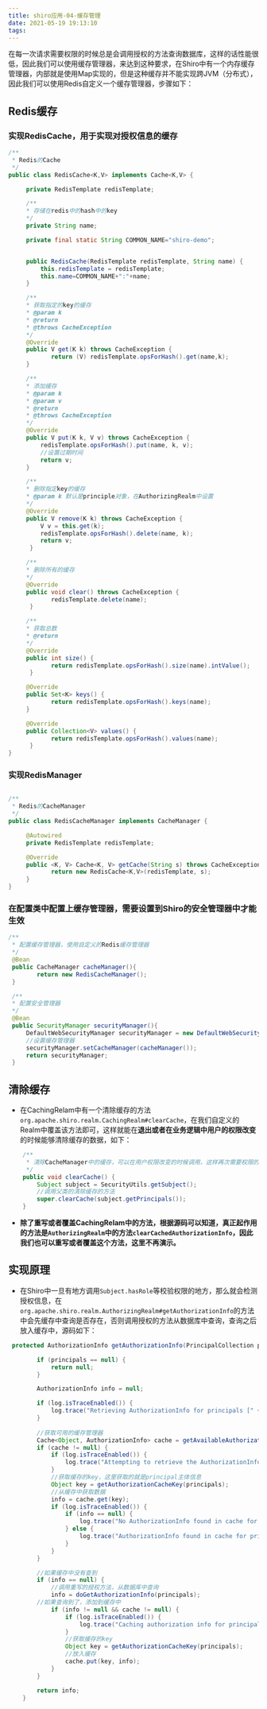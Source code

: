```yaml
---
title: shiro应用-04-缓存管理
date: 2021-05-19 19:13:10
tags:
---
```


在每一次请求需要权限的时候总是会调用授权的方法查询数据库，这样的话性能很低，因此我们可以使用缓存管理器，来达到这种要求，在Shiro中有一个内存缓存管理器，内部就是使用Map实现的，但是这种缓存并不能实现跨JVM（分布式），因此我们可以使用Redis自定义一个缓存管理器，步骤如下：

## Redis缓存

### 实现RedisCache，用于实现对授权信息的缓存

```java
/**
 * Redis的Cache
 */
public class RedisCache<K,V> implements Cache<K,V> {

     private RedisTemplate redisTemplate;

     /**
     * 存储在redis中的hash中的key
     */
     private String name;

     private final static String COMMON_NAME="shiro-demo";


     public RedisCache(RedisTemplate redisTemplate, String name) {
         this.redisTemplate = redisTemplate;
         this.name=COMMON_NAME+":"+name;
     }

     /**
     * 获取指定的key的缓存
     * @param k
     * @return
     * @throws CacheException
     */
     @Override
     public V get(K k) throws CacheException {
     		return (V) redisTemplate.opsForHash().get(name,k);
     }

     /**
     * 添加缓存
     * @param k
     * @param v
     * @return
     * @throws CacheException
     */
     @Override
     public V put(K k, V v) throws CacheException {
         redisTemplate.opsForHash().put(name, k, v);
         //设置过期时间
         return v;
     }

     /**
     * 删除指定key的缓存
     * @param k 默认是principle对象，在AuthorizingRealm中设置
     */
     @Override
     public V remove(K k) throws CacheException {
         V v = this.get(k);
         redisTemplate.opsForHash().delete(name, k);
         return v;
      }

     /**
     * 删除所有的缓存
     */
     @Override
     public void clear() throws CacheException {
     		redisTemplate.delete(name);
      }

     /**
     * 获取总数
     * @return
     */
     @Override
     public int size() {
     		return redisTemplate.opsForHash().size(name).intValue();
      }

     @Override
     public Set<K> keys() {
     		return redisTemplate.opsForHash().keys(name);
     }

     @Override
     public Collection<V> values() {
     		return redisTemplate.opsForHash().values(name);
      }
}
```

### 实现RedisManager

```java

/**
 * Redis的CacheManager
 */
public class RedisCacheManager implements CacheManager {

     @Autowired
     private RedisTemplate redisTemplate;

     @Override
     public <K, V> Cache<K, V> getCache(String s) throws CacheException {
     		return new RedisCache<K,V>(redisTemplate, s);
     }
}
```

### 在配置类中配置上缓存管理器，需要设置到Shiro的安全管理器中才能生效

```java
/**
 * 配置缓存管理器，使用自定义的Redis缓存管理器
 */
 @Bean
 public CacheManager cacheManager(){
 		return new RedisCacheManager();
 }

 /**
 * 配置安全管理器
 */
 @Bean
 public SecurityManager securityManager(){
     DefaultWebSecurityManager securityManager = new DefaultWebSecurityManager(userRealm());
     //设置缓存管理器
     securityManager.setCacheManager(cacheManager());
     return securityManager;
 }

```





## **清除缓存**

- 在CachingRelam中有一个清除缓存的方法`org.apache.shiro.realm.CachingRealm#clearCache`，在我们自定义的Realm中覆盖该方法即可，这样就能在**退出或者在业务逻辑中用户的权限改变**的时候能够清除缓存的数据，如下：

```java
    /**
     * 清除CacheManager中的缓存，可以在用户权限改变的时候调用，这样再次需要权限的时候就会重新查询数据库不走缓存了
     */
    public void clearCache() {
        Subject subject = SecurityUtils.getSubject();
        //调用父类的清除缓存的方法
        super.clearCache(subject.getPrincipals());
    }
```



- **除了重写或者覆盖CachingRelam中的方法，根据源码可以知道，真正起作用的方法是`AuthorizingRealm`中的方法`clearCachedAuthorizationInfo`，因此我们也可以重写或者覆盖这个方法，这里不再演示。**





## **实现原理**

- 在Shiro中一旦有地方调用`Subject.hasRole`等校验权限的地方，那么就会检测授权信息，在`org.apache.shiro.realm.AuthorizingRealm#getAuthorizationInfo`的方法中会先缓存中查询是否存在，否则调用授权的方法从数据库中查询，查询之后放入缓存中，源码如下：

```java
 protected AuthorizationInfo getAuthorizationInfo(PrincipalCollection principals) {

        if (principals == null) {
            return null;
        }

        AuthorizationInfo info = null;

        if (log.isTraceEnabled()) {
            log.trace("Retrieving AuthorizationInfo for principals [" + principals + "]");
        }
    
        //获取可用的缓存管理器
        Cache<Object, AuthorizationInfo> cache = getAvailableAuthorizationCache();
        if (cache != null) {
            if (log.isTraceEnabled()) {
                log.trace("Attempting to retrieve the AuthorizationInfo from cache.");
            }
            //获取缓存的key，这里获取的就是principal主体信息
            Object key = getAuthorizationCacheKey(principals);
            //从缓存中获取数据
            info = cache.get(key);
            if (log.isTraceEnabled()) {
                if (info == null) {
                    log.trace("No AuthorizationInfo found in cache for principals [" + principals + "]");
                } else {
                    log.trace("AuthorizationInfo found in cache for principals [" + principals + "]");
                }
            }
        }

        //如果缓存中没有查到
        if (info == null) {
            //调用重写的授权方法，从数据库中查询
            info = doGetAuthorizationInfo(principals);
        //如果查询到了，添加到缓存中
            if (info != null && cache != null) {
                if (log.isTraceEnabled()) {
                    log.trace("Caching authorization info for principals: [" + principals + "].");
                }
                //获取缓存的key
                Object key = getAuthorizationCacheKey(principals);
                //放入缓存
                cache.put(key, info);
            }
        }

        return info;
    }

```



